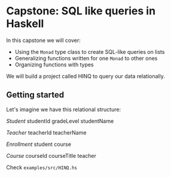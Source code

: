 # Capstone: SQL like queries in Haskell

In this capstone we will cover:

- Using the `Monad` type class to create SQL-like queries on lists
- Generalizing functions written for one `Monad` to other ones
- Organizing functions with types

We will build a project called HINQ to query our data relationally.

## Getting started

Let's imagine we have this relational structure:

*Student*
studentId
gradeLevel
studentName

*Teacher*
teacherId
teacherName

*Enrollment*
student
course

*Course*
courseId
courseTitle
teacher

Check `examples/src/HINQ.hs`
